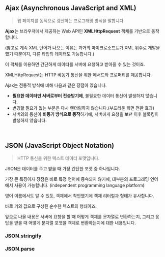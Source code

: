 ## Ajax (Asynchronous JavaScript and XML)

> 웹 페이지를 동적으로 갱신하는 프로그래밍 방식을 말합니다.

**Ajax**는 브라우저에서 제공하는 Web API인 **XMLHttpRequest** 객체를 기반으로 동작합니다.

(참고로 계속 XML 단어가 나오는 이유는 과거의 마이크로소프트가 XML 위주로 개발을 했기 때문이지, 다른 타입의 데이터도 가능합니다.)

이 객체를 이용하면 간단하게 데이터를 서버에 요청하고 받아올 수 있는 것이죠.

XMLHttpRequest는 HTTP 비동기 통신을 위한 메서드와 프로퍼티를 제공합니다.

Ajax는 전통적 방식에 비해 다음과 같은 장점이 있습니다.

-   **필요한 데이터만 서버로부터 전송받기에**, 불필요한 데이터 통신이 발생하지 않습니다.
-   변경할 필요가 없는 부분은 다시 렌더링하지 않습니다.(부드러운 화면 전환 효과)
-   서버와의 통신이 **비동기 방식으로 동작**하기에, 서버에게 요청을 보낸 이후 블록킹이 발생하지 않습니다.

<br>

## JSON (JavaScript Object Notation)

> HTTP 통신을 위한 텍스트 데이터 포맷입니다.

JSON은 데이터를 주고 받을 때 가장 간단한 포맷 중 하나입니다.

가장 큰 특징이자 장점은 바로 특정 언어에 종속되지 않기에, 대부분의 프로그래밍 언어에서 사용이 가능합니다. (independent programming language platform)

영어 이름에서도 알 수 있듯, 객체에서 착안했기에 객체 리터럴과 형태가 유사합니다.

바로 키와 값으로 구성된 순수한 텍스트의 형태이죠.

앞으로 나올 내용은 서버에 요청을 할 때 어떻게 객체를 문자열로 변환하는지, 그리고 응답을 받을 때 어떻게 문자열 포맷을 객체로 변환하는지에 대한 내용입니다.

### JSON.stringify

### JSON.parse
